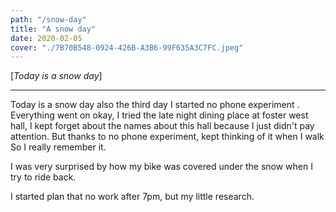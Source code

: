 ```yaml
---
path: "/snow-day"
title: "A snow day"
date: 2020-02-05
cover: "./7B70B548-0924-426B-A3B6-99F635A3C7FC.jpeg"	
---
```


[*Today is a snow day*]
***
 
Today is a snow day also the third day I started no phone experiment
. Everything went on okay, I tried the late night dining place at foster west hall, I kept forget about the
names about this hall because I just didn't pay attention. But thanks to no phone experiment, kept thinking of it when I walk
So I really remember it.

I was very surprised by how my bike was covered under the snow when I try to ride back.

I started plan that no work after 7pm, but my little research. 
